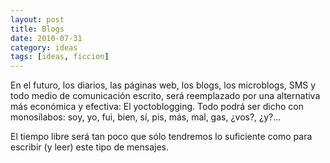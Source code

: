 ```yaml
---
layout: post
title: Blogs
date: 2010-07-31
category: ideas
tags: [ideas, ficcion]
---
```


En el futuro, los diarios, las páginas web, los blogs, los microblogs,
SMS y todo medio de comunicación escrito, será reemplazado por una
alternativa más económica y efectiva: El yoctoblogging. Todo podrá ser
dicho con monosílabos: soy, yo, fui, bien, sí, pis, más, mal, gas,
¿vos?, ¿y?...

El tiempo libre será tan poco que sólo tendremos lo suficiente como
para escribir (y leer) este tipo de mensajes.
